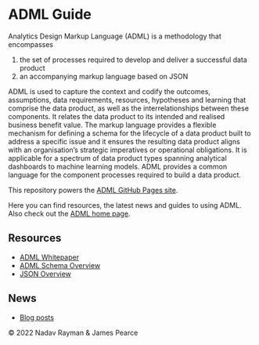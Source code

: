 # ADML Guide

Analytics Design Markup Language (ADML) is a methodology that encompasses 

1. the set of processes required to develop and deliver a successful data product 
2. an accompanying markup language based on JSON

ADML is used to capture the context and codify the outcomes, assumptions, data requirements, resources, hypotheses and learning that comprise the data product, as well as the interrelationships between these components. It relates the data product to its intended and realised business benefit value. The markup language provides a flexible mechanism for defining a schema for the lifecycle of a data product built to address a specific issue and it ensures the resulting data product aligns with an organisation’s strategic imperatives or operational obligations. It is applicable for a spectrum of data product types spanning analytical dashboards to machine learning models. ADML provides a common language for the component processes required to build a data product.

This repository powers the [ADML GitHub Pages site](https://admlguide.github.io/). 

Here you can find resources, the latest news and guides to using ADML. Also check out the [ADML home page](https://www.admlguide.org/).

## Resources

  * [ADML Whitepaper](https://github.com/admlguide/admlguide.github.io/tree/gh-pages/_resources)
  * [ADML Schema Overview](https://github.com/admlguide/admlguide.github.io/blob/gh-pages/docs/ADML%20Schema%20Overview.md)
  * [JSON Overview](https://github.com/admlguide/admlguide.github.io/blob/gh-pages/docs/JSON%20overview.md)


## News

  * [Blog posts](https://github.com/admlguide/admlguide.github.io/tree/gh-pages/_posts)




&copy; 2022 Nadav Rayman & James Pearce
